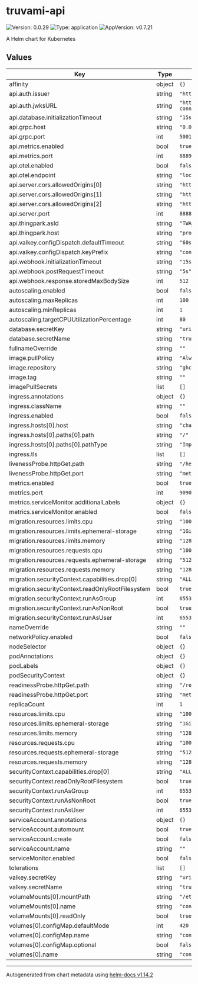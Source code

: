 # truvami-api

![Version: 0.0.29](https://img.shields.io/badge/Version-0.0.29-informational?style=flat-square) ![Type: application](https://img.shields.io/badge/Type-application-informational?style=flat-square) ![AppVersion: v0.7.21](https://img.shields.io/badge/AppVersion-v0.7.21-informational?style=flat-square)

A Helm chart for Kubernetes

## Values

| Key | Type | Default | Description |
|-----|------|---------|-------------|
| affinity | object | `{}` |  |
| api.auth.issuer | string | `"https://sso.sbcdc.ch/auth/realms/truvami"` |  |
| api.auth.jwksURL | string | `"https://sso.sbcdc.ch/auth/realms/truvami/protocol/openid-connect/certs"` |  |
| api.database.initializationTimeout | string | `"15s"` |  |
| api.grpc.host | string | `"0.0.0.0"` |  |
| api.grpc.port | int | `5001` |  |
| api.metrics.enabled | bool | `true` |  |
| api.metrics.port | int | `8889` |  |
| api.otel.enabled | bool | `false` |  |
| api.otel.endpoint | string | `"localhost:4318"` |  |
| api.server.cors.allowedOrigins[0] | string | `"http://localhost:3000"` |  |
| api.server.cors.allowedOrigins[1] | string | `"http://api.truvami.com"` |  |
| api.server.cors.allowedOrigins[2] | string | `"http://api.test.truvami.com"` |  |
| api.server.port | int | `8888` |  |
| api.thingpark.asId | string | `"TWA_xxxxxxxxx.xxxxx.AS"` |  |
| api.thingpark.host | string | `"proxy1.lpn.swisscom.ch"` |  |
| api.valkey.configDispatch.defaultTimeout | string | `"60s"` |  |
| api.valkey.configDispatch.keyPrefix | string | `"config_dispatch"` |  |
| api.webhook.initializationTimeout | string | `"15s"` |  |
| api.webhook.postRequestTimeout | string | `"5s"` |  |
| api.webhook.response.storedMaxBodySize | int | `512` |  |
| autoscaling.enabled | bool | `false` |  |
| autoscaling.maxReplicas | int | `100` |  |
| autoscaling.minReplicas | int | `1` |  |
| autoscaling.targetCPUUtilizationPercentage | int | `80` |  |
| database.secretKey | string | `"uri"` |  |
| database.secretName | string | `"truvami-stack-app"` |  |
| fullnameOverride | string | `""` |  |
| image.pullPolicy | string | `"Always"` |  |
| image.repository | string | `"ghcr.io/truvami/api"` |  |
| image.tag | string | `""` |  |
| imagePullSecrets | list | `[]` |  |
| ingress.annotations | object | `{}` |  |
| ingress.className | string | `""` |  |
| ingress.enabled | bool | `false` |  |
| ingress.hosts[0].host | string | `"chart-example.local"` |  |
| ingress.hosts[0].paths[0].path | string | `"/"` |  |
| ingress.hosts[0].paths[0].pathType | string | `"ImplementationSpecific"` |  |
| ingress.tls | list | `[]` |  |
| livenessProbe.httpGet.path | string | `"/healthz"` |  |
| livenessProbe.httpGet.port | string | `"metrics"` |  |
| metrics.enabled | bool | `true` |  |
| metrics.port | int | `9090` |  |
| metrics.serviceMonitor.additionalLabels | object | `{}` |  |
| metrics.serviceMonitor.enabled | bool | `false` |  |
| migration.resources.limits.cpu | string | `"100m"` |  |
| migration.resources.limits.ephemeral-storage | string | `"1Gi"` |  |
| migration.resources.limits.memory | string | `"128Mi"` |  |
| migration.resources.requests.cpu | string | `"100m"` |  |
| migration.resources.requests.ephemeral-storage | string | `"512Mi"` |  |
| migration.resources.requests.memory | string | `"128Mi"` |  |
| migration.securityContext.capabilities.drop[0] | string | `"ALL"` |  |
| migration.securityContext.readOnlyRootFilesystem | bool | `true` |  |
| migration.securityContext.runAsGroup | int | `65534` |  |
| migration.securityContext.runAsNonRoot | bool | `true` |  |
| migration.securityContext.runAsUser | int | `65534` |  |
| nameOverride | string | `""` |  |
| networkPolicy.enabled | bool | `false` |  |
| nodeSelector | object | `{}` |  |
| podAnnotations | object | `{}` |  |
| podLabels | object | `{}` |  |
| podSecurityContext | object | `{}` |  |
| readinessProbe.httpGet.path | string | `"/readyz"` |  |
| readinessProbe.httpGet.port | string | `"metrics"` |  |
| replicaCount | int | `1` |  |
| resources.limits.cpu | string | `"100m"` |  |
| resources.limits.ephemeral-storage | string | `"1Gi"` |  |
| resources.limits.memory | string | `"128Mi"` |  |
| resources.requests.cpu | string | `"100m"` |  |
| resources.requests.ephemeral-storage | string | `"512Mi"` |  |
| resources.requests.memory | string | `"128Mi"` |  |
| securityContext.capabilities.drop[0] | string | `"ALL"` |  |
| securityContext.readOnlyRootFilesystem | bool | `true` |  |
| securityContext.runAsGroup | int | `65534` |  |
| securityContext.runAsNonRoot | bool | `true` |  |
| securityContext.runAsUser | int | `65534` |  |
| serviceAccount.annotations | object | `{}` |  |
| serviceAccount.automount | bool | `true` |  |
| serviceAccount.create | bool | `false` |  |
| serviceAccount.name | string | `""` |  |
| serviceMonitor.enabled | bool | `false` |  |
| tolerations | list | `[]` |  |
| valkey.secretKey | string | `"uri"` |  |
| valkey.secretName | string | `"truvami-stack-valkey"` |  |
| volumeMounts[0].mountPath | string | `"/etc/truvami-api"` |  |
| volumeMounts[0].name | string | `"config"` |  |
| volumeMounts[0].readOnly | bool | `true` |  |
| volumes[0].configMap.defaultMode | int | `420` |  |
| volumes[0].configMap.name | string | `"config-api"` |  |
| volumes[0].configMap.optional | bool | `false` |  |
| volumes[0].name | string | `"config"` |  |

----------------------------------------------
Autogenerated from chart metadata using [helm-docs v1.14.2](https://github.com/norwoodj/helm-docs/releases/v1.14.2)
